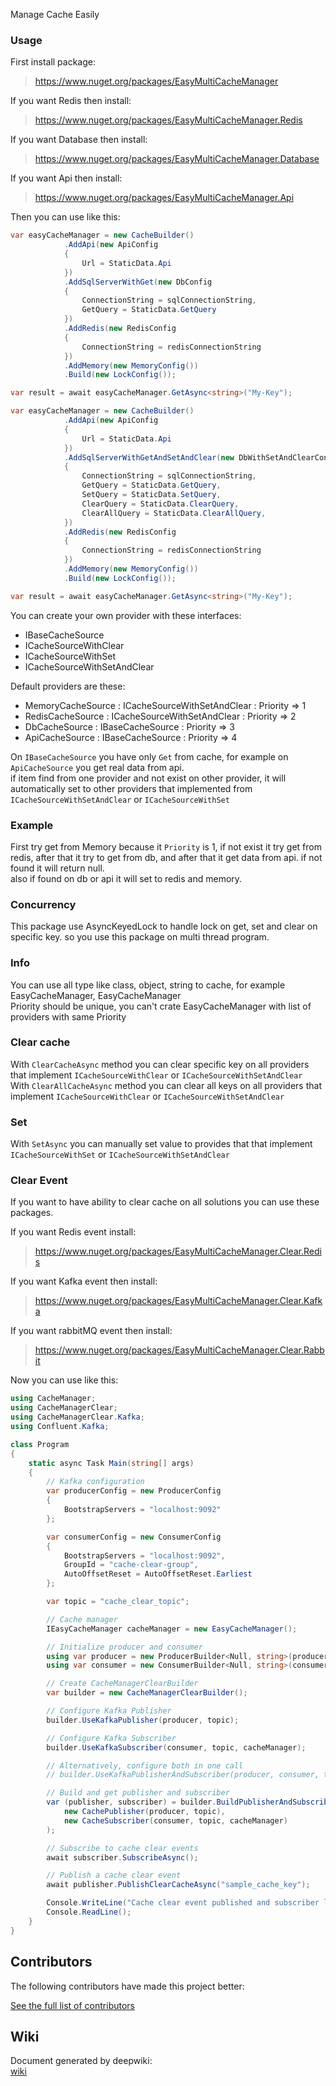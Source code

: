 Manage Cache Easily

### Usage

First install package:

> https://www.nuget.org/packages/EasyMultiCacheManager

If you want Redis then install:  

> https://www.nuget.org/packages/EasyMultiCacheManager.Redis

If you want Database then install:

> https://www.nuget.org/packages/EasyMultiCacheManager.Database

If you want Api then install:

> https://www.nuget.org/packages/EasyMultiCacheManager.Api  

Then you can use like this:  

```csharp
var easyCacheManager = new CacheBuilder()
            .AddApi(new ApiConfig
            {
                Url = StaticData.Api
            })
            .AddSqlServerWithGet(new DbConfig
            {
                ConnectionString = sqlConnectionString,
                GetQuery = StaticData.GetQuery
            })
            .AddRedis(new RedisConfig
            {
                ConnectionString = redisConnectionString
            })
            .AddMemory(new MemoryConfig())
            .Build(new LockConfig());

var result = await easyCacheManager.GetAsync<string>("My-Key");
```

```csharp
var easyCacheManager = new CacheBuilder()
            .AddApi(new ApiConfig
            {
                Url = StaticData.Api
            })
            .AddSqlServerWithGetAndSetAndClear(new DbWithSetAndClearConfig
            {
                ConnectionString = sqlConnectionString,
                GetQuery = StaticData.GetQuery,
                SetQuery = StaticData.SetQuery,
                ClearQuery = StaticData.ClearQuery,
                ClearAllQuery = StaticData.ClearAllQuery,
            })
            .AddRedis(new RedisConfig
            {
                ConnectionString = redisConnectionString
            })
            .AddMemory(new MemoryConfig())
            .Build(new LockConfig());

var result = await easyCacheManager.GetAsync<string>("My-Key");
```

You can create your own provider with these interfaces:

 - IBaseCacheSource
 - ICacheSourceWithClear
 - ICacheSourceWithSet
 - ICacheSourceWithSetAndClear

Default providers are these:

 - MemoryCacheSource : ICacheSourceWithSetAndClear : Priority => 1
 - RedisCacheSource : ICacheSourceWithSetAndClear : Priority => 2
 - DbCacheSource : IBaseCacheSource : Priority => 3
 - ApiCacheSource : IBaseCacheSource : Priority => 4

On `IBaseCacheSource` you have only `Get` from cache, for example on `ApiCacheSource` you get real data from api.  
if item find from one provider and not exist on other provider, it will automatically set to other providers that implemented from `ICacheSourceWithSetAndClear` or `ICacheSourceWithSet`  

### Example
First try get from Memory because it `Priority` is 1, if not exist it try get from redis, after that it try to get from db, and after that it get data from api. if not found it will return null.  
also if found on db or api it will set to redis and memory.  

### Concurrency
This package use AsyncKeyedLock to handle lock on get, set and clear on specific key. so you use this package on multi thread program.  

### Info
You can use all type like class, object, string to cache, for example EasyCacheManager, EasyCacheManager<MyClass>  
Priority should be unique, you can't crate EasyCacheManager with list of providers with same Priority

### Clear cache
With `ClearCacheAsync` method you can clear specific key on all providers that implement `ICacheSourceWithClear` or `ICacheSourceWithSetAndClear`  
With `ClearAllCacheAsync` method you can clear all keys on all providers that implement `ICacheSourceWithClear` or `ICacheSourceWithSetAndClear`

### Set
With `SetAsync` you can manually set value to provides that that implement `ICacheSourceWithSet` or `ICacheSourceWithSetAndClear`

### Clear Event
If you want to have ability to clear cache on all solutions you can use these packages.  

If you want Redis event install:

> https://www.nuget.org/packages/EasyMultiCacheManager.Clear.Redis

If you want Kafka event then install:

> https://www.nuget.org/packages/EasyMultiCacheManager.Clear.Kafka

If you want rabbitMQ event then install:

> https://www.nuget.org/packages/EasyMultiCacheManager.Clear.Rabbit

Now you can use like this:

```csharp
using CacheManager;
using CacheManagerClear;
using CacheManagerClear.Kafka;
using Confluent.Kafka;

class Program
{
    static async Task Main(string[] args)
    {
        // Kafka configuration
        var producerConfig = new ProducerConfig
        {
            BootstrapServers = "localhost:9092"
        };

        var consumerConfig = new ConsumerConfig
        {
            BootstrapServers = "localhost:9092",
            GroupId = "cache-clear-group",
            AutoOffsetReset = AutoOffsetReset.Earliest
        };

        var topic = "cache_clear_topic";

        // Cache manager
        IEasyCacheManager cacheManager = new EasyCacheManager();

        // Initialize producer and consumer
        using var producer = new ProducerBuilder<Null, string>(producerConfig).Build();
        using var consumer = new ConsumerBuilder<Null, string>(consumerConfig).Build();

        // Create CacheManagerClearBuilder
        var builder = new CacheManagerClearBuilder();

        // Configure Kafka Publisher
        builder.UseKafkaPublisher(producer, topic);

        // Configure Kafka Subscriber
        builder.UseKafkaSubscriber(consumer, topic, cacheManager);

        // Alternatively, configure both in one call
        // builder.UseKafkaPublisherAndSubscriber(producer, consumer, topic, cacheManager);

        // Build and get publisher and subscriber
        var (publisher, subscriber) = builder.BuildPublisherAndSubscriber(
            new CachePublisher(producer, topic),
            new CacheSubscriber(consumer, topic, cacheManager)
        );

        // Subscribe to cache clear events
        await subscriber.SubscribeAsync();

        // Publish a cache clear event
        await publisher.PublishClearCacheAsync("sample_cache_key");

        Console.WriteLine("Cache clear event published and subscriber listening...");
        Console.ReadLine();
    }
}
```

## Contributors
The following contributors have made this project better:

[See the full list of contributors](./CONTRIBUTORS.md)

## Wiki
Document generated by deepwiki:  
[wiki]([./CONTRIBUTORS.md](https://deepwiki.com/EasyNuget/CacheManager))


